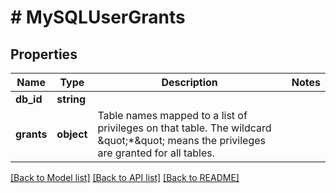# # MySQLUserGrants

## Properties

Name | Type | Description | Notes
------------ | ------------- | ------------- | -------------
**db_id** | **string** |  |
**grants** | **object** | Table names mapped to a list of privileges on that table. The wildcard \&quot;*\&quot; means the privileges are granted for all tables. |

[[Back to Model list]](../../README.md#models) [[Back to API list]](../../README.md#endpoints) [[Back to README]](../../README.md)
